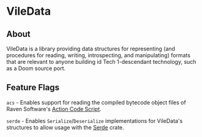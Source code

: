 # VileData

## About

VileData is a library providing data structures for representing (and procedures for reading, writing, introspecting, and manipulating) formats that are relevant to anyone building id Tech 1-descendant technology, such as a Doom source port.

## Feature Flags

`acs` - Enables support for reading the compiled bytecode object files of Raven Software's [Action Code Script](https://doomwiki.org/wiki/ACS).

`serde` - Enables `Serialize`/`Deserialize` implementations for VileData's structures to allow usage with the [Serde](https://serde.rs/) crate.
